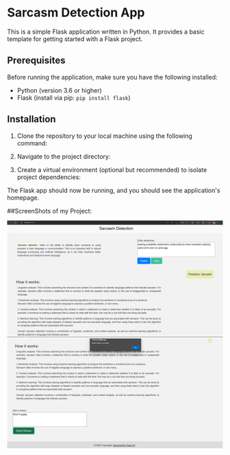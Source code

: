 
# Sarcasm Detection  App

This is a simple Flask application written in Python. It provides a basic template for getting started with a Flask project.

## Prerequisites

Before running the application, make sure you have the following installed:

- Python (version 3.6 or higher)
- Flask (install via pip: `pip install flask`)

## Installation

1. Clone the repository to your local machine using the following command:


2. Navigate to the project directory:


3. Create a virtual environment (optional but recommended) to isolate project dependencies:


The Flask app should now be running, and you should see the application's homepage.


##ScreenShots of my Project:

![Detection Image](Images/SarcasticText1.PNG)
![Review Image](Images/review.PNG)
